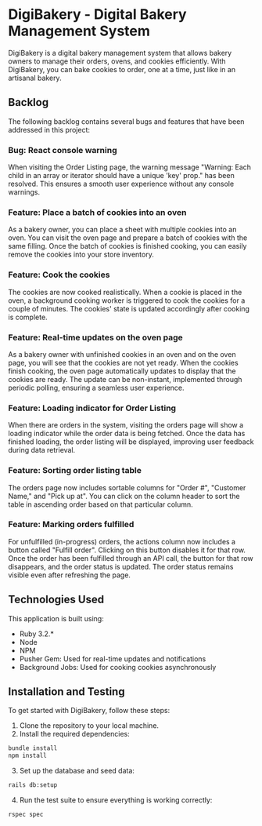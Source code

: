 # DigiBakery - Digital Bakery Management System

DigiBakery is a digital bakery management system that allows bakery owners to manage their orders, ovens, and cookies efficiently. With DigiBakery, you can bake cookies to order, one at a time, just like in an artisanal bakery.

## Backlog

The following backlog contains several bugs and features that have been addressed in this project:

### Bug: React console warning

When visiting the Order Listing page, the warning message "Warning: Each child in an array or iterator should have a unique 'key' prop." has been resolved. This ensures a smooth user experience without any console warnings.

### Feature: Place a batch of cookies into an oven

As a bakery owner, you can place a sheet with multiple cookies into an oven. You can visit the oven page and prepare a batch of cookies with the same filling. Once the batch of cookies is finished cooking, you can easily remove the cookies into your store inventory.

### Feature: Cook the cookies

The cookies are now cooked realistically. When a cookie is placed in the oven, a background cooking worker is triggered to cook the cookies for a couple of minutes. The cookies' state is updated accordingly after cooking is complete.

### Feature: Real-time updates on the oven page

As a bakery owner with unfinished cookies in an oven and on the oven page, you will see that the cookies are not yet ready. When the cookies finish cooking, the oven page automatically updates to display that the cookies are ready. The update can be non-instant, implemented through periodic polling, ensuring a seamless user experience.

### Feature: Loading indicator for Order Listing

When there are orders in the system, visiting the orders page will show a loading indicator while the order data is being fetched. Once the data has finished loading, the order listing will be displayed, improving user feedback during data retrieval.

### Feature: Sorting order listing table

The orders page now includes sortable columns for "Order #", "Customer Name," and "Pick up at". You can click on the column header to sort the table in ascending order based on that particular column.

### Feature: Marking orders fulfilled

For unfulfilled (in-progress) orders, the actions column now includes a button called "Fulfill order". Clicking on this button disables it for that row. Once the order has been fulfilled through an API call, the button for that row disappears, and the order status is updated. The order status remains visible even after refreshing the page.

## Technologies Used

This application is built using:

- Ruby 3.2.*
- Node
- NPM
- Pusher Gem: Used for real-time updates and notifications
- Background Jobs: Used for cooking cookies asynchronously

## Installation and Testing

To get started with DigiBakery, follow these steps:

1. Clone the repository to your local machine.
2. Install the required dependencies:

```bash
bundle install
npm install
```

3. Set up the database and seed data:

```bash
rails db:setup
```

4. Run the test suite to ensure everything is working correctly:

```bash
rspec spec
```
